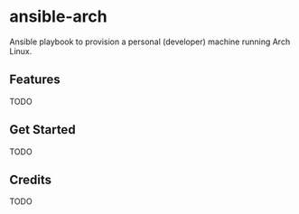 # ansible-arch

Ansible playbook to provision a personal (developer) machine running Arch Linux.


## Features

TODO


## Get Started

TODO


## Credits

TODO
